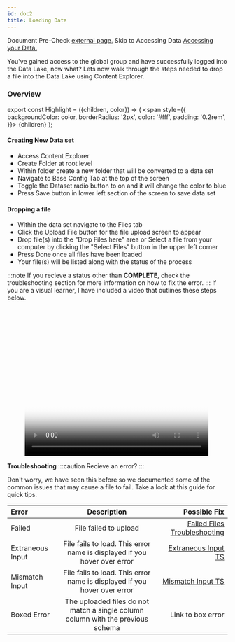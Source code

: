 ```yaml
---
id: doc2
title: Loading Data
---
```



Document Pre-Check [external page.](../static/img/TroubleshootingFailedFileUploads.pdf)
Skip to Accessing Data [Accessing your Data.](doc3.md)  


You've gained access to the global group and have successfully logged into the Data Lake, now what? 
Lets now walk through the steps needed to drop a file into the Data Lake using Content Explorer. 

<h3>Overview</h3>

export const Highlight = ({children, color}) => (
  <span
    style={{
      backgroundColor: color,
      borderRadius: '2px',
      color: '#fff',
      padding: '0.2rem',
    }}>
    {children}
  </span>
);

<h4>Creating New Data set</h4>

- Access Content Explorer 
- Create Folder at root level
- Within folder create a new folder that will be converted to a data set
- Navigate to Base Config Tab at the top of the screen
- Toggle the Dataset radio button to on and it will change the color to <Highlight color="#1877F2">blue</Highlight>
- Press Save button in lower left section of the screen to save data set

<h4>Dropping a file</h4>

 - Within the data set navigate to the Files tab
 - Click the Upload File button for the file upload screen to appear
 - Drop file(s) into the "Drop Files here" area or Select a file from your computer by clicking the "Select Files"
   button in the upper left corner 
 - Press Done once all files have been loaded
 - Your file(s) will be listed along with the status of the process 




:::note
If you recieve a status other than **COMPLETE**, check the troubleshooting section for more information on how to fix the error.
:::
If you are a visual learner, I have included a video that outlines these steps below. 

<figure class="video_container">
  <video width="420" height="340" controls="true" allowfullscreen="true" poster="/img/videoPlayPoster.png">
    <source src="/img/howTo.mp4" type="video/mp4"/>
  </video>
</figure>

<!-- this works
![Failed](../static/img/fail.png) -->



**Troubleshooting**
:::caution
Recieve an error?
:::

Don't worry, we have seen this before so we documented some of the common issues that may cause a file to fail. Take a look at this guide for quick tips. 

| Error                      |       Description                                | Possible Fix                 |
|:---                        |          :---:                                   |                        ---:  |
| Failed                     |       File failed to upload                      |  [Failed Files Troubleshooting](../static/img/TroubleshootingFailedFileUploads.pdf)             |
| Extraneous Input           | File fails to load. This error name is displayed if you hover over error           |  [Extraneous Input TS](../static/img/extraneousInputError.pdf)                             |
| Mismatch Input             | File fails to load. This error name is displayed if you hover over error |   [Mismatch Input TS](../static/img/mismatchError.pdf)                           |
| Boxed Error                |The uploaded files do not match a single column column with the previous schema   |  Link to box error           |
                               

